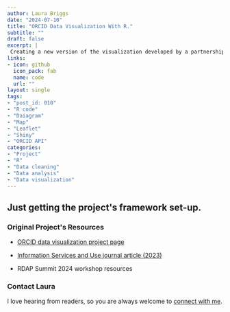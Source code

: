 ```yaml
---
author: Laura Briggs
date: "2024-07-10"
title: "ORCID Data Visualization With R."
subtitle: ""
draft: false
excerpt: |
 Creating a new version of the visualization developed by a partnership between the ORCID US Community and Drexel University, originally created with R and Tableau, now using R, Leaflet, and Shiny. This interactive map showcases collaborations among university researchers, highlighting connections both within their home institution and internationally.
links:
- icon: github
  icon_pack: fab
  name: code
  url: ""
layout: single
tags:
- "post_id: 010"
- "R code"
- "Daiagram"
- "Map"
- "Leaflet"
- "Shiny"
- "ORCID API"
categories:
- "Project"
- "R"
- "Data cleaning"
- "Data analysis"
- "Data visualization"
---
```


## Just getting the project's framework set-up. 

### Original Project's Resources

- [ORCID data visualization project page](https://orcidus.lyrasis.org/data-visualization/)

- [Information Services and Use journal article (2023)](https://content.iospress.com/articles/information-services-and-use/isu230218)

- RDAP Summit 2024 workshop resources

### Contact Laura

I love hearing from readers, so you are always welcome to [connect with me](/contact).